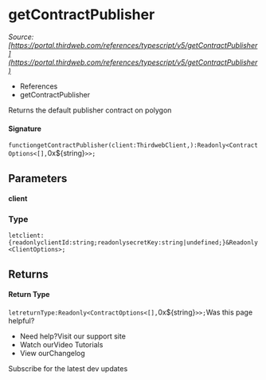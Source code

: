 # getContractPublisher

*Source: [https://portal.thirdweb.com/references/typescript/v5/getContractPublisher](https://portal.thirdweb.com/references/typescript/v5/getContractPublisher)*

* References
* getContractPublisher

Returns the default publisher contract on polygon

#### Signature

`functiongetContractPublisher(client:ThirdwebClient,):Readonly<ContractOptions<[],`0x${string}`>>;`
## Parameters

#### client

### Type

`letclient:{readonlyclientId:string;readonlysecretKey:string|undefined;}&Readonly<ClientOptions>;`
## Returns

#### Return Type

`letreturnType:Readonly<ContractOptions<[],`0x${string}`>>;`Was this page helpful?

* Need help?Visit our support site
* Watch ourVideo Tutorials
* View ourChangelog

Subscribe for the latest dev updates

